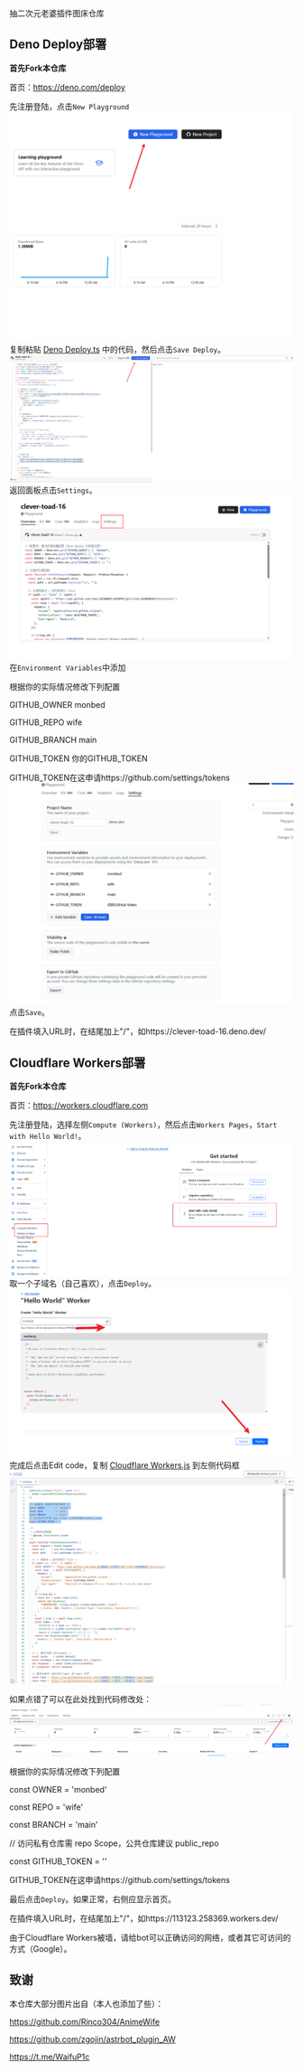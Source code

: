 抽二次元老婆插件图床仓库

## Deno Deploy部署

**首先Fork本仓库**

首页：https://deno.com/deploy 

先注册登陆，点击`New Playground`
![D1](/D1.png)
复制粘贴 [Deno Deploy.ts](https://raw.githubusercontent.com/monbed/wife/refs/heads/main/Deno%20Deploy.ts) 中的代码，然后点击`Save Deploy`。
![D2](/D2.png)
返回面板点击`Settings`。
![D3](/D3.png)
在`Environment Variables`中添加

根据你的实际情况修改下列配置

GITHUB_OWNER monbed

GITHUB_REPO wife

GITHUB_BRANCH main

GITHUB_TOKEN 你的GITHUB_TOKEN

GITHUB_TOKEN在这申请https://github.com/settings/tokens
![D4](/D4.png)
点击`Save`。

在插件填入URL时，在结尾加上"/"，如https://clever-toad-16.deno.dev/

## Cloudflare Workers部署
**首先Fork本仓库**

首页：https://workers.cloudflare.com

先注册登陆，选择左侧`Compute (Workers)`，然后点击`Workers Pages`，`Start with Hello World!`。![1](/1.png)
取一个子域名（自己喜欢），点击`Deploy`。![2](/2.png)
完成后点击Edit code，复制 [Cloudflare Workers.js](https://raw.githubusercontent.com/monbed/wife/refs/heads/main/Cloudflare%20Workers.js)  到左侧代码框
![3](/3.png)

如果点错了可以在此处找到代码修改处：![4](/4.png)


根据你的实际情况修改下列配置

const OWNER        = 'monbed'

const REPO         = 'wife'

const BRANCH       = 'main'

// 访问私有仓库需 repo Scope，公共仓库建议 public_repo

const GITHUB_TOKEN = '' 


GITHUB_TOKEN在这申请https://github.com/settings/tokens

最后点击`Deploy`。如果正常，右侧应显示首页。

在插件填入URL时，在结尾加上"/"，如https://113123.258369.workers.dev/


由于Cloudflare Workers被墙，请给bot可以正确访问的网络，或者其它可访问的方式（Google）。

## 致谢
本仓库大部分图片出自（本人也添加了些）：   

https://github.com/Rinco304/AnimeWife

https://github.com/zgojin/astrbot_plugin_AW

https://t.me/WaifuP1c
